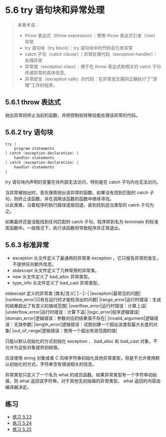 # 5.6 try 语句块和异常处理

> 本章术语：
>  
> * throw 表达式（throw expression）：使用 throw 表达式引发（rise）异常
> * try 语句块（try block）：try 语句块中的代码会引发异常
> * catch 子句（catch clause）/ 异常处理代码（exception handler）：处理异常
> * 异常类（exception class）：用于在 throw 表达式和相关的 catch 子句传递异常的具体信息。
> * 异常安全（exception safe）的代码：在异常发生期间正确执行了“清理”工作的程序。

## 5.6.1 throw 表达式

抛出异常将终止当前的函数，并把控制权转移给能处理该异常的代码。

## 5.6.2 try 语句块

```c
try {
    program-statements
} catch (exception-declaration) {
    handler-statements
} catch (exception-declaration) {
    handler-statements
}
```

try 语句块内声明的变量在块外部无法访问，特别是在 catch 子句内也无法访问。

当异常被抛出时，首先搜索抛出该异常的函数。如果没有找到匹配的 catch 子句，则终止该函数，并在调用该函数的函数中继续寻找。  
以此类推，沿着程序的执行路径逐层回退，直到找到适当类型的 catch 子句为之。

如果最终还是没能找到任何匹配的 catch 子句，程序转到名为 terminate 的标准库函数中。一般情况下，执行该函数将导致程序非正常退出。

## 5.6.3 标准异常

* exception 头文件定义了最通用的异常类 exception 。它只报告异常的发生，不提供任何额外信息。
* stdexcept 头文件定义了几种常用的异常类。
* new 头文件定义了 bad_alloc 异常类型。
* type_info 头文件定义了 bad_cast 异常类型。

stdexcept 定义的异常类
|类名|含义|
|:-:|:-|
|exception|最常见的问题|
|runtime_error|只有在运行时才能检测出的问题|
|range_error|运行时错误：生成的结果超出了有意义的值域范围|
|overflow_error|运行时错误：计算上溢|
|underflow_error|运行时错误：计算下溢|
|logic_error|程序逻辑错误|
|domain_error|逻辑错误：参数对应的结果值不存在|
|invalid_argument|逻辑错误：无效参数|
|length_error|逻辑错误：试图创建一个超出该类型最大长度的对象|
|out_of_range|逻辑错误：使用一个超出有效范围的值|

只能以默认初始化的方式初始化 exception 、 bad_alloc 和 bad_cast 对象，不允许为这些对象提供初始值。

应该使用 string 对象或者 C 风格字符串初始化其他异常类型，但是不允许使用默认初始化的方式。字符串含有错误相关的信息。

异常类型只定义了一个名为 what 的成员函数。如果异常类型有一个字符串初始值，则 what 返回该字符串。对于其他无初始值的异常类型， what 返回的内容由编译器决定。

## 练习

* [练习 5.23](../src/quiz_5.23.cpp)
* [练习 5.24](../src/quiz_5.24.cpp)
* [练习 5.25](../src/quiz_5.25.cpp)

